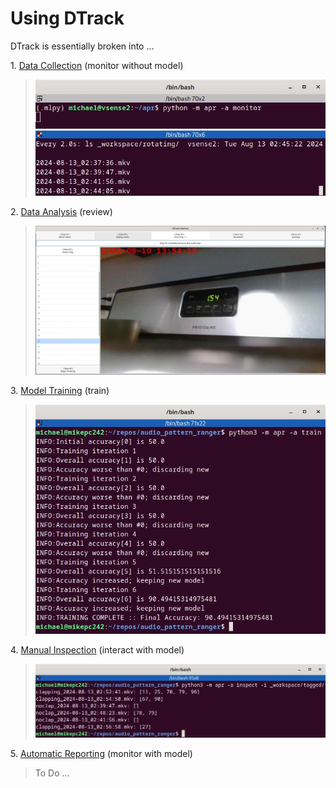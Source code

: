 Using DTrack
============

DTrack is essentially broken into ...

1\. [Data Collection](collect.md) (monitor without model)

> ![Running monitor with file display](../_images/monitor.webp)

2\. [Data Analysis](review.md) (review)

> ![Inspection GUI](../_images/review.webp)

3\. [Model Training](train.md) (train)

> ![Training the model](../_images/train.webp)

4\. [Manual Inspection](inspect.md) (interact with model)

> ![Inspect run on a directory with tagged videos](../_images/inspect_dir.webp)

5\. [Automatic Reporting](report.md) (monitor with model)

> To Do ...<!--(../_images/report.webp)-->
